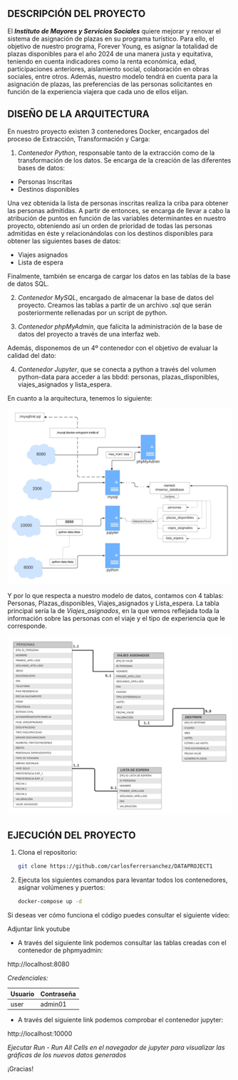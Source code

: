 ## DESCRIPCIÓN DEL PROYECTO

El **_Instituto de Mayores y Servicios Sociales_** quiere mejorar y renovar el sistema de asignación de plazas en su programa turístico. Para ello, el objetivo de nuestro programa, Forever Young, es asignar la totalidad de plazas disponibles para el año 2024 de una manera justa y equitativa, teniendo en cuenta indicadores como la renta económica, edad, participaciones anteriores, aislamiento social, colaboración en obras sociales, entre otros. Además, nuestro modelo tendrá en cuenta para la asignación de plazas, las preferencias de las personas solicitantes en función de la experiencia viajera que cada uno de ellos elijan. 

## DISEÑO DE LA ARQUITECTURA

En nuestro proyecto existen 3 contenedores Docker, encargados del proceso de Extracción, Transformación y Carga:

1. *Contenedor Python*, responsable tanto de la extracción como de la transformación de los datos. Se encarga de la creación de las diferentes bases de datos: 
   
  - Personas Inscritas
  - Destinos disponibles

Una vez obtenida la lista de personas inscritas realiza la criba para obtener las personas admitidas. A partir de entonces, se encarga de llevar a cabo la atribución de puntos en función de las variables determinantes en nuestro proyecto, obteniendo así un orden de prioridad de todas las personas admitidas en éste y relacionándolas con los destinos disponibles para obtener las siguientes bases de datos:

   - Viajes asignados
   - Lista de espera

Finalmente, también se encarga de cargar los datos en las tablas de la base de datos SQL.

2. *Contenedor MySQL*, encargado de almacenar la base de datos del proyecto. Creamos las tablas a partir de un archivo .sql que serán posteriormente rellenadas por un script de python.
   
3. *Contenedor phpMyAdmin*, que falicita la administración de la base de datos del proyecto a través de una interfaz web.

Además, disponemos de un 4º contenedor con el objetivo de evaluar la calidad del dato:

4. *Contenedor Jupyter*, que se conecta a python a través del volumen python-data para acceder a las bbdd: personas, plazas_disponibles, viajes_asignados y lista_espera. 

En cuanto a la arquitectura, tenemos lo siguiente:

![Texto alternativo](/images/diagram.jpeg)

Y por lo que respecta a nuestro modelo de datos, contamos con 4 tablas: Personas, Plazas_disponibles, Viajes_asignados y Lista_espera. La tabla principal sería la de *Viajes_asignados*, en la que vemos reflejada toda la información sobre las personas con el viaje y el tipo de experiencia que le corresponde.

![Texto alternativo](/images/modelo_datos.png)

## EJECUCIÓN DEL PROYECTO

1. Clona el repositorio: 
   
   ```bash
   git clone https://github.com/carlosferrersanchez/DATAPROJECT1
   
2. Ejecuta los siguientes comandos para levantar todos los contenedores, asignar volúmenes y puertos:
   
   ```bash
   docker-compose up -d

Si deseas ver cómo funciona el código puedes consultar el siguiente vídeo:

Adjuntar link youtube

- A través del siguiente link podemos consultar las tablas creadas con el contenedor de phpmyadmin:

http://localhost:8080

*Credenciales:*

| Usuario     | Contraseña     |
|-------------|----------------|
|     user    |    admin01     |


- A través del siguiente link podemos comprobar el contenedor jupyter:

http://localhost:10000

*Ejecutar Run - Run All Cells en el navegador de jupyter para visualizar las gráficas de los nuevos datos generados*


¡Gracias!




